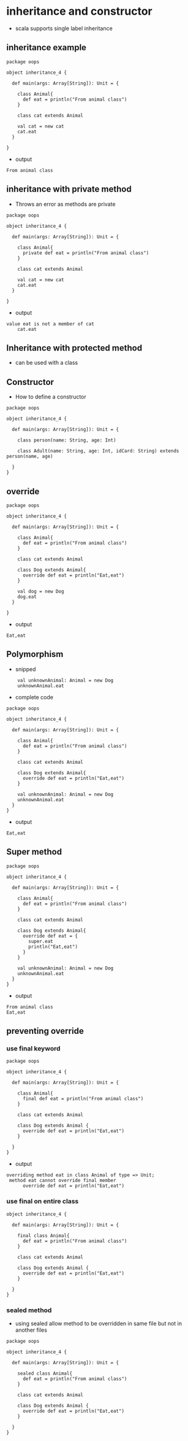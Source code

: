 # inheritance and constructor
* scala supports single label inheritance

## inheritance example
```
package oops

object inheritance_4 {

  def main(args: Array[String]): Unit = {

    class Animal{
      def eat = println("From animal class")
    }

    class cat extends Animal

    val cat = new cat
    cat.eat
  }

}
```
* output
```
From animal class
```
## inheritance with private method
* Throws an error as methods are private
```
package oops

object inheritance_4 {

  def main(args: Array[String]): Unit = {

    class Animal{
      private def eat = println("From animal class")
    }

    class cat extends Animal

    val cat = new cat
    cat.eat
  }

}
```
* output
```
value eat is not a member of cat
    cat.eat
```
## Inheritance with protected method
* can be used with a class

## Constructor
* How to define a constructor
```
package oops

object inheritance_4 {

  def main(args: Array[String]): Unit = {

    class person(name: String, age: Int)

    class Adult(name: String, age: Int, idCard: String) extends person(name, age)

  }
}
```
## override
```
package oops

object inheritance_4 {

  def main(args: Array[String]): Unit = {

    class Animal{
      def eat = println("From animal class")
    }

    class cat extends Animal

    class Dog extends Animal{
      override def eat = println("Eat,eat")
    }

    val dog = new Dog
    dog.eat
  }

}
```
* output
```
Eat,eat
```

## Polymorphism
* snipped
```
    val unknownAnimal: Animal = new Dog
    unknownAnimal.eat
```
* complete code
```
package oops

object inheritance_4 {

  def main(args: Array[String]): Unit = {

    class Animal{
      def eat = println("From animal class")
    }

    class cat extends Animal

    class Dog extends Animal{
      override def eat = println("Eat,eat")
    }

    val unknownAnimal: Animal = new Dog
    unknownAnimal.eat
  }
}
```
* output
```
Eat,eat
```

## Super method
```
package oops

object inheritance_4 {

  def main(args: Array[String]): Unit = {

    class Animal{
      def eat = println("From animal class")
    }

    class cat extends Animal

    class Dog extends Animal{
      override def eat = {
        super.eat
        println("Eat,eat")
      }
    }

    val unknownAnimal: Animal = new Dog
    unknownAnimal.eat
  }
}
```
* output
```
From animal class
Eat,eat
```

## preventing override
### use final keyword
```
package oops

object inheritance_4 {

  def main(args: Array[String]): Unit = {

    class Animal{
      final def eat = println("From animal class")
    }

    class cat extends Animal

    class Dog extends Animal {
      override def eat = println("Eat,eat")
    }

  }
}
```
* output
```
overriding method eat in class Animal of type => Unit;
 method eat cannot override final member
      override def eat = println("Eat,eat")
```
### use final on entire class
```
object inheritance_4 {

  def main(args: Array[String]): Unit = {

    final class Animal{
      def eat = println("From animal class")
    }

    class cat extends Animal

    class Dog extends Animal {
      override def eat = println("Eat,eat")
    }

  }
}
```
### sealed method
* using sealed allow method to be overridden in same file but not in another files
```
package oops

object inheritance_4 {

  def main(args: Array[String]): Unit = {

    sealed class Animal{
      def eat = println("From animal class")
    }

    class cat extends Animal

    class Dog extends Animal {
      override def eat = println("Eat,eat")
    }

  }
}
```

